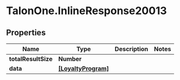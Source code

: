 # TalonOne.InlineResponse20013

## Properties

Name | Type | Description | Notes
------------ | ------------- | ------------- | -------------
**totalResultSize** | **Number** |  | 
**data** | [**[LoyaltyProgram]**](LoyaltyProgram.md) |  | 



